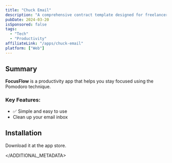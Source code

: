 ```yaml
---
title: "Chuck Email"
description: "A comprehensive contract template designed for freelancers to establish clear terms with clients."
pubDate: 2024-03-20
isSponsored: false
tags:
  - "Tech"
  - "Productivity"
affiliateLink: "/apps/chuck-email"
platform: ["Web"]
---
```


## Summary

**FocusFlow** is a productivity app that helps you stay focused using the Pomodoro technique.

### Key Features:
- ✅ Simple and easy to use
- Clean up your email inbox

## Installation

Download it at the app store.

</ADDITIONAL_METADATA>

